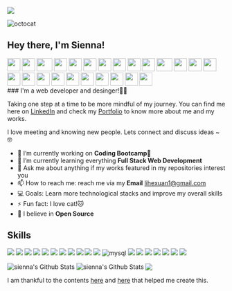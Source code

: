 ![](https://komarev.com/ghpvc/?username=siennameow&color=yellow&style=flat-square) 

![octocat](https://user-images.githubusercontent.com/101283174/163698838-b1424486-f0df-4e3c-a7de-da390db946c7.gif)

## Hey there, I'm Sienna!
<div>
    <img src="https://cultofthepartyparrot.com/parrots/hd/githubparrot.gif" width="30" height="30"/>
    <img src="https://cultofthepartyparrot.com/flags/hd/nyanparrot.gif" width="30" height="30"/>
    <img src="https://cultofthepartyparrot.com/parrots/parrotpoop.gif" width="36" height="30"/>
    <img src="https://cultofthepartyparrot.com/parrots/partyblobcat.gif" width="30" height="30"/>
    <img src="https://cultofthepartyparrot.com/parrots/hd/60fpsparrot.gif" width="30" height="30"/>
    <img src="https://cultofthepartyparrot.com/parrots/hd/partyfsjal.gif" width="30" height="30"/>
    <img src="https://cultofthepartyparrot.com/parrots/hd/partyowl.gif" width="30" height="30"/>
    <img src="https://cultofthepartyparrot.com/parrots/hd/partygeeko.gif" width="30" height="30"/>
    <img src="https://cultofthepartyparrot.com/parrots/hd/hypnoparrotlight.gif" width="30" height="30"/>
    <img src="https://cultofthepartyparrot.com/parrots/partygfm.gif" width="30" height="30"/>
    <img src="https://cultofthepartyparrot.com/parrots/fixparrot.gif" width="36" height="30"/>
    <img src="https://cultofthepartyparrot.com/parrots/hd/partygopher.gif" width="30" height="30"/>
    <img src="https://cultofthepartyparrot.com/parrots/hd/partygritty.gif" width="30" height="30"/>
    <img src="https://cultofthepartyparrot.com/parrots/hd/congadoge.gif" width="30" height="30"/>
    <img src="https://cultofthepartyparrot.com/parrots/hd/partymoogle.gif" width="30" height="30"/>
    <img src="https://cultofthepartyparrot.com/parrots/slomoparrot.gif" width="30" height="30"/>
    <img src="https://cultofthepartyparrot.com/parrots/hd/moonwalkingparrot.gif" width="30" height="30"/>
    <img src="https://cultofthepartyparrot.com/parrots/hd/thisisfineparrot.gif" width="30" height="30"/>
    <img src="https://cultofthepartyparrot.com/parrots/hd/partywumpus.gif" width="30" height="30"/>
    <img src="https://cultofthepartyparrot.com/parrots/hd/pirateparrot.gif" width="30" height="30"/>
    <img src="https://cultofthepartyparrot.com/parrots/hd/footballparrot.gif" width="30" height="30"/>
    <img src="https://cultofthepartyparrot.com/parrots/hd/partyannoyedbird.gif" width="30" height="30"/>
    <img src="https://cultofthepartyparrot.com/parrots/hd/vibepartycat.gif" width="30" height="30"/>
    <img src="https://cultofthepartyparrot.com/parrots/hd/catparrot.gif" width="30" height="30"/>
</div>
### I'm a web developer and desinger!🌷🌟

Taking one step at a time to be more mindful of my journey. You can find me here on [LinkedIn](https://www.linkedin.com/in/hexuanli/) and check my [Portfolio](https://siennameow.github.io/portfolio-2.0/) to know more about me and my works. <br>

I love meeting and knowing new people. Lets connect and discuss ideas ~ 🤓
             
- 🔭 I’m currently working on **Coding Bootcamp🤗**
- 🌱 I’m currently learning everything **Full Stack Web Development**
- 💬 Ask me about anything if my works featured in my repositories interest you
- 📫 How to reach me: reach me via my **Email** lihexuan1@gmail.com
- 💻 Goals: Learn more technological stacks and improve my overall skills
- ⚡ Fun fact: I love cat!🐱
- 🧡 I believe in **Open Source**
   
## Skills

<p>
<img src="https://img.shields.io/badge/HTML5-E34F26?style=for-the-badge&logo=html5&logoColor=white" /> 
<img src="https://img.shields.io/badge/CSS3-1572B6?style=for-the-badge&logo=css3&logoColor=white" /> 
<img src="https://img.shields.io/badge/JavaScript-323330?style=for-the-badge&logo=javascript&logoColor=F7DF1E" />
<img src="https://img.shields.io/badge/Express%20js-000000?style=for-the-badge&logo=express&logoColor=white"/> 
<img src="https://img.shields.io/badge/jQuery-0769AD?style=for-the-badge&logo=jquery&logoColor=white" />  
<img src="https://img.shields.io/badge/Jest-C21325?style=for-the-badge&logo=jest&logoColor=white"/> 
<img src="https://img.shields.io/badge/Markdown-000000?style=for-the-badge&logo=markdown&logoColor=white" />  
<img src="https://img.shields.io/badge/Node%20js-339933?style=for-the-badge&logo=nodedotjs&logoColor=white" />
<img src="https://img.shields.io/badge/Bootstrap-563D7C?style=for-the-badge&logo=bootstrap&logoColor=white" />
<img src="https://img.shields.io/badge/npm-CB3837?style=for-the-badge&logo=npm&logoColor=white"/>   
<img src="https://img.shields.io/badge/Sequelize-52B0E7?style=for-the-badge&logo=Sequelize&logoColor=white" />
<img alt="mysql" src="https://img.shields.io/badge/MySQL-005C84?style=for-the-badge&logo=mysql&logoColor=white"> 
<img src="https://img.shields.io/badge/GIT-E44C30?style=for-the-badge&logo=git&logoColor=white" />
<img src="https://img.shields.io/badge/Heroku-430098?style=for-the-badge&logo=heroku&logoColor=white" />
<img src= "https://img.shields.io/badge/Font_Awesome-339AF0?style=for-the-badge&logo=fontawesome&logoColor=white">
<img src="https://img.shields.io/badge/Insomnia-5849be?style=for-the-badge&logo=Insomnia&logoColor=white"/>
<img src="https://img.shields.io/badge/Visual_Studio_Code-0078D4?style=for-the-badge&logo=visual%20studio%20code&logoColor=white" />
<img src="https://img.shields.io/badge/GitHub-100000?style=for-the-badge&logo=github&logoColor=white" /> 
<img src="https://img.shields.io/badge/json-5E5C5C?style=for-the-badge&logo=json&logoColor=white" />
</p> 

<img align="center" alt="sienna's Github Stats" src="https://github-readme-stats.vercel.app/api?username=siennameow&show_icons=true&hide_border=true"/>

<img align="center" alt="sienna's Github Stats" src="https://github-profile-summary-cards.vercel.app/api/cards/profile-details?username=siennameow&theme=github"/>

<img align="center" src="https://github-readme-stats.vercel.app/api/top-langs/?username=siennameow&langs_count=8&layout=compact" />


I am thankful to the contents [here](https://www.youtube.com/watch?v=ECuqb5Tv9qI) and [here](https://github.com/anuraghazra/github-readme-stats) that helped me create this.      

<!---
siennameow/siennameow is a ✨ special ✨ repository because its `README.md` (this file) appears on your GitHub profile.
You can click the Preview link to take a look at your changes.
--->
